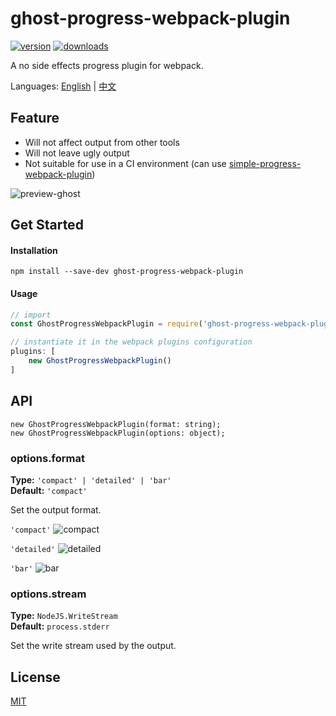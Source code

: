 # ghost-progress-webpack-plugin
[![version](https://img.shields.io/npm/v/ghost-progress-webpack-plugin.svg)](https://www.npmjs.com/package/ghost-progress-webpack-plugin)
[![downloads](https://img.shields.io/npm/dt/ghost-progress-webpack-plugin.svg)](https://www.npmjs.com/package/ghost-progress-webpack-plugin)

A no side effects progress plugin for webpack.

Languages: [English](https://github.com/ZSkycat/ghost-progress-webpack-plugin#readme) | [中文](https://github.com/ZSkycat/ghost-progress-webpack-plugin/blob/master/README.zh.md)

## Feature
- Will not affect output from other tools
- Will not leave ugly output
- Not suitable for use in a CI environment (can use [simple-progress-webpack-plugin](https://github.com/dominique-mueller/simple-progress-webpack-plugin))

![preview-ghost](https://user-images.githubusercontent.com/20368649/42288692-5ee77a00-7fee-11e8-9480-eeac3469a8a8.gif)

## Get Started
#### Installation
```
npm install --save-dev ghost-progress-webpack-plugin
```

#### Usage
```javascript
// import
const GhostProgressWebpackPlugin = require('ghost-progress-webpack-plugin').GhostProgressWebpackPlugin;

// instantiate it in the webpack plugins configuration
plugins: [
    new GhostProgressWebpackPlugin()
]
```

## API
```
new GhostProgressWebpackPlugin(format: string);
new GhostProgressWebpackPlugin(options: object);
```

### options.format
**Type:** `'compact' | 'detailed' | 'bar'`<br>
**Default:** `'compact'`<br>

Set the output format.

`'compact'`
![compact](https://user-images.githubusercontent.com/20368649/42299306-0ae667fa-803d-11e8-984b-967353a51664.gif)

`'detailed'`
![detailed](https://user-images.githubusercontent.com/20368649/42288705-6b298f42-7fee-11e8-8110-73ce4e6eac68.gif)

`'bar'`
![bar](https://user-images.githubusercontent.com/20368649/42288706-7026daa4-7fee-11e8-9b76-d2c8064e3f2e.gif)

### options.stream
**Type:** `NodeJS.WriteStream`<br>
**Default:** `process.stderr`<br>

Set the write stream used by the output.

## License
[MIT](https://github.com/ZSkycat/ghost-progress-webpack-plugin/blob/master/LICENSE.txt)
